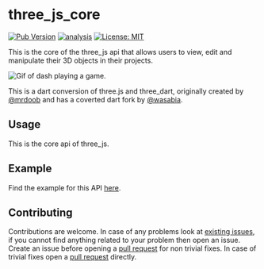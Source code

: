 # three_js_core

[![Pub Version](https://img.shields.io/pub/v/three_js_core)](https://pub.dev/packages/three_js_core)
[![analysis](https://github.com/Knightro63/three_js/actions/workflows/flutter.yml/badge.svg)](https://github.com/Knightro63/three_js/actions/)
[![License: MIT](https://img.shields.io/badge/license-MIT-purple.svg)](https://opensource.org/licenses/MIT)

This is the core of the three_js api that allows users to view, edit and manipulate their 3D objects in their projects.

<picture>
  <img alt="Gif of dash playing a game." src="https://github.com/Knightro63/three_js/tree/main/packages/three_js_core/assets/example.gif?raw=true">
</picture>

This is a dart conversion of three.js and three_dart, originally created by [@mrdoob](https://github.com/mrdoob) and has a coverted dart fork by [@wasabia](https://github.com/wasabia).

## Usage

This is the core api of three_js.

## Example

Find the example for this API [here](https://github.com/Knightro63/three_js/tree/main/packages/three_js_core/example/lib/main.dart).

## Contributing

Contributions are welcome.
In case of any problems look at [existing issues](https://github.com/Knightro63/three_js/issues), if you cannot find anything related to your problem then open an issue.
Create an issue before opening a [pull request](https://github.com/Knightro63/three_js/pulls) for non trivial fixes.
In case of trivial fixes open a [pull request](https://github.com/Knightro63/three_js/pulls) directly.
